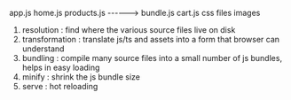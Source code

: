app.js
home.js
products.js       ------>  bundle.js
cart.js
css files
images

1. resolution : find where the various source files live on disk
2. transformation : translate js/ts and assets into a form that 
   browser can understand
3. bundling : compile many source files into a small number of 
   js bundles, helps in easy loading
4. minify : shrink the js bundle size 
5. serve : hot reloading
